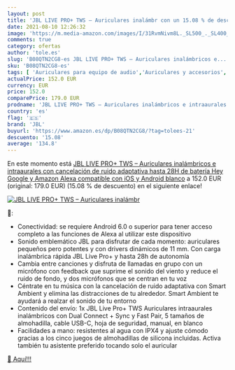 ```yaml
---
layout: post
title: 'JBL LIVE PRO+ TWS – Auriculares inalámbr con un 15.08 % de descuento'
date: 2021-08-10 12:26:32
image: 'https://m.media-amazon.com/images/I/31RvmNivm8L._SL500_._SL400_.jpg'
comments: true
category: ofertas
author: 'tole.es'
slug: 'B08QTN2CG8-es JBL LIVE PRO+ TWS – Auriculares inalámbricos e...'
sku: 'B08QTN2CG8-es'
tags: [ 'Auriculares para equipo de audio','Auriculares y accesorios','Electrónica','android','jbl', ]
actualPrice: 152.0 EUR
currency: EUR
price: 152.0
comparePrice: 179.0 EUR
prodname: 'JBL LIVE PRO+ TWS – Auriculares inalámbricos e intraaurales con cancelación de ruido adaptativa  hasta 28H de batería  Hey Google y Amazon Alexa  compatible con iOS y Android  blanco'
country: 'es'
flag: '🇪🇸'
brand: 'JBL'
buyurl: 'https://www.amazon.es/dp/B08QTN2CG8/?tag=tolees-21'
descuento: '15.08'
average: '134.8'
---
```


En este momento está [JBL LIVE PRO+ TWS – Auriculares inalámbricos e intraaurales con cancelación de ruido adaptativa  hasta 28H de batería  Hey Google y Amazon Alexa  compatible con iOS y Android  blanco](https://www.amazon.es/dp/B08QTN2CG8/?tag=tolees-21) a 152.0 EUR (original: 179.0 EUR) (15.08 %  de descuento) en el siguiente enlace!

[![JBL LIVE PRO+ TWS – Auriculares inalámbr](https://m.media-amazon.com/images/I/31RvmNivm8L._SL500_._SL400_.jpg)](https://www.amazon.es/dp/B08QTN2CG8/?tag=tolees-21)

🔎:

- Conectividad: se requiere Android 6.0 o superior para tener acceso completo a las funciones de Alexa al utilizar este dispositivo
- Sonido emblemático JBL para disfrutar de cada momento: auriculares pequeños pero potentes y con drivers dinámicos de 11 mm. Con carga inalámbrica rápida JBL Live Pro+ y hasta 28h de autonomía
- Cambia entre canciones y disfruta de llamadas en grupo con un micrófono con feedback que suprime el sonido del viento y reduce el ruido de fondo, y dos micrófonos que se centran en tu voz
- Céntrate en tu música con la cancelación de ruido adaptativa con Smart Ambient y elimina las distracciones de tu alrededor. Smart Ambient te ayudará a realzar el sonido de tu entorno
- Contenido del envío: 1x JBL Live Pro+ TWS Auriculares intraaurales inalámbricos con Dual Connect + Sync y Fast Pair, 5 tamaños de almohadilla, cable USB-C, hoja de seguridad, manual, en blanco
- Facilidades a mano: resistentes al agua con IPX4 y ajuste cómodo gracias a los cinco juegos de almohadillas de silicona incluidas. Activa también tu asistente preferido tocando solo el auricular

[🛒 Aquí!!!](https://www.amazon.es/dp/B08QTN2CG8/?tag=tolees-21)
